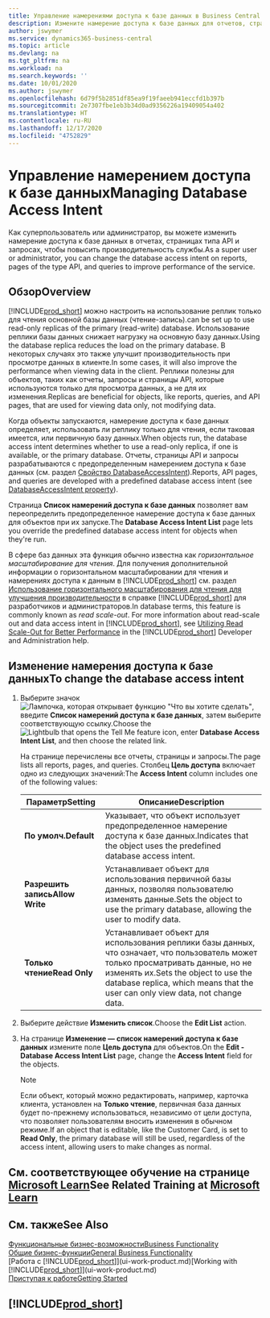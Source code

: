 ```yaml
---
title: Управление намерениями доступа к базе данных в Business Central | Документация Microsoft
description: Измените намерение доступа к базе данных для отчетов, страниц API и запросов.
author: jswymer
ms.service: dynamics365-business-central
ms.topic: article
ms.devlang: na
ms.tgt_pltfrm: na
ms.workload: na
ms.search.keywords: ''
ms.date: 10/01/2020
ms.author: jswymer
ms.openlocfilehash: 6d79f5b2851df85ea9f19faeeb941eccfd1b397b
ms.sourcegitcommit: 2e7307fbe1eb3b34d0ad9356226a19409054a402
ms.translationtype: HT
ms.contentlocale: ru-RU
ms.lasthandoff: 12/17/2020
ms.locfileid: "4752829"
---
```

# <a name="managing-database-access-intent"></a><span data-ttu-id="b589b-103">Управление намерением доступа к базе данных</span><span class="sxs-lookup"><span data-stu-id="b589b-103">Managing Database Access Intent</span></span> 

<span data-ttu-id="b589b-104">Как суперпользователь или администратор, вы можете изменить намерение доступа к базе данных в отчетах, страницах типа API и запросах, чтобы повысить производительность службы.</span><span class="sxs-lookup"><span data-stu-id="b589b-104">As a super user or administrator, you can change the database access intent on reports, pages of the type API, and queries to improve performance of the service.</span></span>

## <a name="overview"></a><span data-ttu-id="b589b-105">Обзор</span><span class="sxs-lookup"><span data-stu-id="b589b-105">Overview</span></span>

[!INCLUDE[prod_short](includes/prod_short.md)] <span data-ttu-id="b589b-106">можно настроить на использование реплик только для чтения основной базы данных (чтение-запись).</span><span class="sxs-lookup"><span data-stu-id="b589b-106">can be set up to use read-only replicas of the primary (read-write) database.</span></span> <span data-ttu-id="b589b-107">Использование реплики базы данных снижает нагрузку на основную базу данных.</span><span class="sxs-lookup"><span data-stu-id="b589b-107">Using the database replica reduces the load on the primary database.</span></span> <span data-ttu-id="b589b-108">В некоторых случаях это также улучшит производительность при просмотре данных в клиенте.</span><span class="sxs-lookup"><span data-stu-id="b589b-108">In some cases, it will also improve the performance when viewing data in the client.</span></span> <span data-ttu-id="b589b-109">Реплики полезны для объектов, таких как отчеты, запросы и страницы API, которые используются только для просмотра данных, а не для их изменения.</span><span class="sxs-lookup"><span data-stu-id="b589b-109">Replicas are beneficial for objects, like reports, queries, and API pages, that are used for viewing data only, not modifying data.</span></span>

<span data-ttu-id="b589b-110">Когда объекты запускаются, намерение доступа к базе данных определяет, использовать ли реплику только для чтения, если таковая имеется, или первичную базу данных.</span><span class="sxs-lookup"><span data-stu-id="b589b-110">When objects run, the database access intent determines whether to use a read-only replica, if one is available, or the primary database.</span></span> <span data-ttu-id="b589b-111">Отчеты, страницы API и запросы разрабатываются с предопределенным намерением доступа к базе данных (см. раздел [Свойство DatabaseAccessIntent](/dynamics365/business-central/dev-itpro/developer/properties/devenv-dataaccessintent-property)).</span><span class="sxs-lookup"><span data-stu-id="b589b-111">Reports, API pages, and queries are developed with a predefined database access intent (see [DatabaseAccessIntent property](/dynamics365/business-central/dev-itpro/developer/properties/devenv-dataaccessintent-property)).</span></span>

<span data-ttu-id="b589b-112">Страница **Список намерений доступа к базе данных** позволяет вам переопределить предопределенное намерение доступа к базе данных для объектов при их запуске.</span><span class="sxs-lookup"><span data-stu-id="b589b-112">The **Database Access Intent List** page lets you override the predefined database access intent for objects when they're run.</span></span>

<span data-ttu-id="b589b-113">В сфере баз данных эта функция обычно известна как *горизонтальное масштабирование для чтения*. Для получения дополнительной информации о горизонтальном масштабировании для чтения и намерениях доступа к данным в [!INCLUDE[prod_short](includes/prod_short.md)] см. раздел [Использование горизонтального масштабирования для чтения для улучшения производительности](/dynamics365/business-central/dev-itpro/administration/database-read-scale-out-overview) в справке [!INCLUDE[prod_short](includes/prod_short.md)] для разработчиков и администраторов.</span><span class="sxs-lookup"><span data-stu-id="b589b-113">In database terms, this feature is commonly known as *read scale-out*. For more information about read-scale out and data access intent in [!INCLUDE[prod_short](includes/prod_short.md)], see [Utilizing Read Scale-Out for Better Performance](/dynamics365/business-central/dev-itpro/administration/database-read-scale-out-overview) in the [!INCLUDE[prod_short](includes/prod_short.md)] Developer and Administration help.</span></span>

## <a name="to-change-the-database-access-intent"></a><span data-ttu-id="b589b-114">Изменение намерения доступа к базе данных</span><span class="sxs-lookup"><span data-stu-id="b589b-114">To change the database access intent</span></span>

1. <span data-ttu-id="b589b-115">Выберите значок ![Лампочка, которая открывает функцию "Что вы хотите сделать"](media/ui-search/search_small.png "Что вы хотите сделать"), введите **Список намерений доступа к базе данных**, затем выберите соответствующую ссылку.</span><span class="sxs-lookup"><span data-stu-id="b589b-115">Choose the ![Lightbulb that opens the Tell Me feature](media/ui-search/search_small.png "Tell me what you want to do") icon, enter **Database Access Intent List**, and then choose the related link.</span></span>

    <span data-ttu-id="b589b-116">На странице перечислены все отчеты, страницы и запросы.</span><span class="sxs-lookup"><span data-stu-id="b589b-116">The page lists all reports, pages, and queries.</span></span> <span data-ttu-id="b589b-117">Столбец **Цель доступа** включает одно из следующих значений:</span><span class="sxs-lookup"><span data-stu-id="b589b-117">The **Access Intent** column includes one of the following values:</span></span>

    |<span data-ttu-id="b589b-118">**Параметр**</span><span class="sxs-lookup"><span data-stu-id="b589b-118">**Setting**</span></span>|<span data-ttu-id="b589b-119">**Описание**</span><span class="sxs-lookup"><span data-stu-id="b589b-119">**Description**</span></span>|  
    |------------|-------------|  
    |<span data-ttu-id="b589b-120">**По умолч.**</span><span class="sxs-lookup"><span data-stu-id="b589b-120">**Default**</span></span>|<span data-ttu-id="b589b-121">Указывает, что объект использует предопределенное намерение доступа к базе данных.</span><span class="sxs-lookup"><span data-stu-id="b589b-121">Indicates that the object uses the predefined database access intent.</span></span>|
    |<span data-ttu-id="b589b-122">**Разрешить запись**</span><span class="sxs-lookup"><span data-stu-id="b589b-122">**Allow Write**</span></span>|<span data-ttu-id="b589b-123">Устанавливает объект для использования первичной базы данных, позволяя пользователю изменять данные.</span><span class="sxs-lookup"><span data-stu-id="b589b-123">Sets the object to use the primary database, allowing the user to modify data.</span></span>|
    |<span data-ttu-id="b589b-124">**Только чтение**</span><span class="sxs-lookup"><span data-stu-id="b589b-124">**Read Only**</span></span>|<span data-ttu-id="b589b-125">Устанавливает объект для использования реплики базы данных, что означает, что пользователь может только просматривать данные, но не изменять их.</span><span class="sxs-lookup"><span data-stu-id="b589b-125">Sets the object to use the database replica, which means that the user can only view data, not change data.</span></span>|

2. <span data-ttu-id="b589b-126">Выберите действие **Изменить список**.</span><span class="sxs-lookup"><span data-stu-id="b589b-126">Choose the **Edit List** action.</span></span>

3. <span data-ttu-id="b589b-127">На странице **Изменение — список намерений доступа к базе данных** измените поле **Цель доступа** для объектов.</span><span class="sxs-lookup"><span data-stu-id="b589b-127">On the **Edit - Database Access Intent List** page, change the **Access Intent** field for the objects.</span></span>

    > [!NOTE]
    > <span data-ttu-id="b589b-128">Если объект, который можно редактировать, например, карточка клиента, установлен на **Только чтение**, первичная база данных будет по-прежнему использоваться, независимо от цели доступа, что позволяет пользователям вносить изменения в обычном режиме.</span><span class="sxs-lookup"><span data-stu-id="b589b-128">If an object that is editable, like the Customer Card, is set to **Read Only**, the primary database will still be used, regardless of the access intent, allowing users to make changes as normal.</span></span>

## <a name="see-related-training-at-microsoft-learn"></a><span data-ttu-id="b589b-129">См. соответствующее обучение на странице [Microsoft Learn](/learn/paths/deploy-configure-dynamics-365-business-central/)</span><span class="sxs-lookup"><span data-stu-id="b589b-129">See Related Training at [Microsoft Learn](/learn/paths/deploy-configure-dynamics-365-business-central/)</span></span>

## <a name="see-also"></a><span data-ttu-id="b589b-130">См. также</span><span class="sxs-lookup"><span data-stu-id="b589b-130">See Also</span></span>
[<span data-ttu-id="b589b-131">Функциональные бизнес-возможности</span><span class="sxs-lookup"><span data-stu-id="b589b-131">Business Functionality</span></span>](across-business-functionality.md)  
[<span data-ttu-id="b589b-132">Общие бизнес-функции</span><span class="sxs-lookup"><span data-stu-id="b589b-132">General Business Functionality</span></span>](ui-across-business-areas.md)  
<span data-ttu-id="b589b-133">[Работа с [!INCLUDE[prod_short](includes/prod_short.md)]](ui-work-product.md)</span><span class="sxs-lookup"><span data-stu-id="b589b-133">[Working with [!INCLUDE[prod_short](includes/prod_short.md)]](ui-work-product.md)</span></span>  
[<span data-ttu-id="b589b-134">Приступая к работе</span><span class="sxs-lookup"><span data-stu-id="b589b-134">Getting Started</span></span>](product-get-started.md)    

## [!INCLUDE[prod_short](includes/free_trial_md.md)]  
